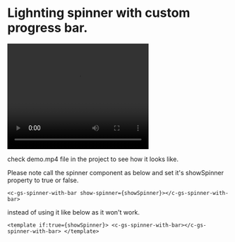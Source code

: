 # Lighnting spinner with custom progress bar.


<video width="320" height="240" controls>
  <source src="./demo.mp4" type="video/mp4">
</video>

check demo.mp4 file in the project to see how it looks like.

Please note call the spinner component as below and set it's showSpinner property to true or false.

`<c-gs-spinner-with-bar show-spinner={showSpinner}></c-gs-spinner-with-bar>`

instead of using it like below as it won't work.

`<template if:true={showSpinner}>
  <c-gs-spinner-with-bar></c-gs-spinner-with-bar>
</template>`


